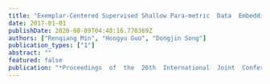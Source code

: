 ```yaml
---
title: "Exemplar-Centered Supervised Shallow Para-metric  Data  Embedding"
date: 2017-01-01
publishDate: 2020-08-09T04:48:16.770369Z
authors: ["Renqiang Min", "Hongyu Guo", "Dongjin Song"]
publication_types: ["1"]
abstract: ""
featured: false
publication: "*Proceedings  of  the  26th  International  Joint  Conference  on  Artificial Intelligence (IJCAI)*"
---
```


